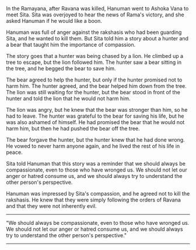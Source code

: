 In the Ramayana, after Ravana was killed, Hanuman went to Ashoka Vana to meet Sita. Sita was overjoyed to hear the news of Rama's victory, and she asked Hanuman if he would like a boon.

Hanuman was full of anger against the rakshasis who had been guarding Sita, and he wanted to kill them. But Sita told him a story about a hunter and a bear that taught him the importance of compassion.

The story goes that a hunter was being chased by a lion. He climbed up a tree to escape, but the lion followed him. The hunter saw a bear sitting in the tree, and he begged the bear to save him.

The bear agreed to help the hunter, but only if the hunter promised not to harm him. The hunter agreed, and the bear helped him down from the tree. The lion was still waiting for the hunter, but the bear stood in front of the hunter and told the lion that he would not harm him.

The lion was angry, but he knew that the bear was stronger than him, so he had to leave. The hunter was grateful to the bear for saving his life, but he was also ashamed of himself. He had promised the bear that he would not harm him, but then he had pushed the bear off the tree.

The bear forgave the hunter, but the hunter knew that he had done wrong. He vowed to never harm anyone again, and he lived the rest of his life in peace.

Sita told Hanuman that this story was a reminder that we should always be compassionate, even to those who have wronged us. We should not let our anger or hatred consume us, and we should always try to understand the other person's perspective.

Hanuman was impressed by Sita's compassion, and he agreed not to kill the rakshasis. He knew that they were simply following the orders of Ravana and that they were not inherently evil.

--------------------------------------------------------

"We should always be compassionate, even to those who have wronged us. We should not let our anger or hatred consume us, and we should always try to understand the other person's perspective."

--------------------------------------------------------